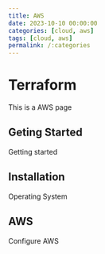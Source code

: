 ```yaml
---
title: AWS
date: 2023-10-10 00:00:00
categories: [cloud, aws]
tags: [cloud, aws]
permalink: /:categories
---
```


# Terraform

This is a AWS page

## Geting Started

Getting started

## Installation 

Operating System

## AWS

Configure AWS